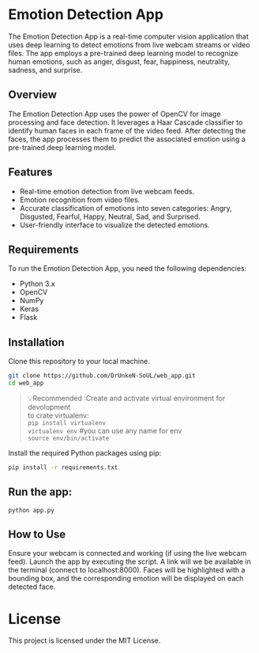 # Emotion Detection App
The Emotion Detection App is a real-time computer vision application that uses deep learning to detect emotions from live webcam streams or video files. The app employs a pre-trained deep learning model to recognize human emotions, such as anger, disgust, fear, happiness, neutrality, sadness, and surprise.

## Overview
The Emotion Detection App uses the power of OpenCV for image processing and face detection. It leverages a Haar Cascade classifier to identify human faces in each frame of the video feed. After detecting the faces, the app processes them to predict the associated emotion using a pre-trained deep learning model.

## Features
- Real-time emotion detection from live webcam feeds.
- Emotion recognition from video files.
- Accurate classification of emotions into seven categories: Angry, Disgusted, Fearful, Happy, Neutral, Sad, and Surprised.
- User-friendly interface to visualize the detected emotions.


## Requirements
To run the Emotion Detection App, you need the following dependencies:

- Python 3.x
- OpenCV
- NumPy
- Keras
- Flask

## Installation
Clone this repository to your local machine.

```bash
git clone https://github.com/DrUnkeN-SoUL/web_app.git
cd web_app
```
> 💡Recommended :Create and activate virtual environment for devolopment                   
to crate virtualenv:                            
`pip install virtualenv`                     
`virtualenv env` #you can use any name for env                                                            
`source env/bin/activate`                         



Install the required Python packages using pip:

```bash
pip install -r requirements.txt
```

## Run the app:

```python app.py```

## How to Use
Ensure your webcam is connected and working (if using the live webcam feed).
Launch the app by executing the script.
A link will we be available in the terminal (connect to localhost:8000).
Faces will be highlighted with a bounding box, and the corresponding emotion will be displayed on each detected face.

# License
This project is licensed under the MIT License.
